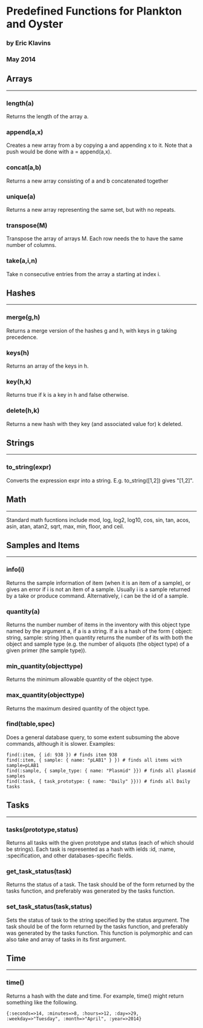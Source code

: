 Predefined Functions for Plankton and Oyster
===
### by Eric Klavins
### May 2014

Arrays
---
--------------------------

### length(a)
Returns the length of the array a.
	
### append(a,x)
Creates a new array from a by copying a and appending x to it. Note that a push would be done with a = append(a,x).
	                             
### concat(a,b)
Returns a new array consisting of a and b concatenated together
	
### unique(a)
Returns a new array representing the same set, but with no repeats.

### transpose(M)
Transpose the array of arrays M. Each row needs the to have the same number of columns.

### take(a,i,n)
Take n consecutive entries from the array a starting at index i.

Hashes
---
---------------------------------------------------------------------------------

### merge(g,h)
Returns a merge version of the hashes g and h, with keys in g taking precedence.
	                             
### keys(h)
Returns an array of the keys in h.
	
### key(h,k)
Returns true if k is a key in h and false otherwise.
	
### delete(h,k)
Returns a new hash with they key (and associated value for) k deleted.
	
Strings
---
------------------------------------------------------------------------------

### to_string(expr)
Converts the expression expr into a string. E.g. to_string([1,2]) gives "[1,2]".
	
Math
---
--------------------------------------

Standard math fucntions include mod, log, log2, log10, cos, sin, tan, acos, asin, atan, atan2, sqrt, max, min, floor, and ceil.

Samples and Items
---
-----------------------------------------
	
### info(i)
Returns the sample information of item (when it is an item of a sample), or gives an error if i is not an item of a sample. Usually i is a sample returned by a take or produce command. Alternatively, i can be the id of a sample. 	                           

### quantity(a)
Returns the number number of items in the inventory with this object type named by the argument a, if a is a string. If a is a hash of the form { object: string, sample: string }then quantity returns the number of its with both the object and sample type (e.g. the number of aliquots (the object type) of a given primer (the sample type)).
	                             
### min_quantity(objecttype)
Returns the minimum allowable quantity of the object type.
	
### max_quantity(objecttype)
Returns the maximum desired quantity of the object type.
	
### find(table,spec)
Does a general database query, to some extent subsuming the above commands, although it is
slower. Examples:

	find(:item, { id: 938 }) # finds item 938
	find(:item, { sample: { name: "pLAB1" } }) # finds all items with sample=pLAB1
	find(:sample, { sample_type: { name: "Plasmid" }}) # finds all plasmid samples
	find(:task, { task_prototype: { name: "Daily" }})) # finds all Daily tasks
	 
Tasks
---
-----------------------------------

### tasks(prototype,status)	
Returns all tasks with the given prototype and status (each of which should be strings). Each task is represented as a hash with ields :id, :name, :specification, and other databases-specific fields.
								
### get_task_status(task)
Returns the status of a task. The task should be of the form returned by the tasks function, and preferably was generated by the tasks function.
								  
### set_task_status(task,status)
Sets the status of task to the string specified by the status argument. The task should be of the form returned by the tasks function, and preferably was generated by the tasks function. This function is polymorphic and can also take and array of tasks in its first argument.

Time
---
-------------------------------------------------

### time()
Returns a hash with the date and time. For example, time() might return something like the following.

	{:seconds=>14, :minutes=>8, :hours=>12, :day=>29, 
	:weekday=>"Tuesday", :month=>"April", :year=>2014}
